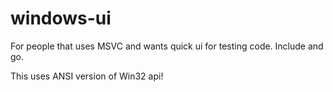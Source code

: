 # windows-ui

For people that uses MSVC and wants quick ui for testing code.
Include and go.

This uses ANSI version of Win32 api!


